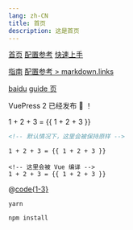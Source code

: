 ```yaml
---
lang: zh-CN
title: 首页
description: 这是首页
---
```


<!-- 相对路径 -->

[首页](../README.md)
[配置参考](./guide/start.md)
[快速上手](./getting-started.md)

<!-- 绝对路径 -->

[指南](/guide/start.md)
[配置参考 > markdown.links](/zh/reference/config.md#links)

<!-- URL -->

[baidu](https://www.baidu.com)
[guide 页](./guide/start.md)

VuePress 2 已经发布 :tada: ！

1 + 2 + 3 = {{ 1 + 2 + 3 }}

```md
<!-- 默认情况下，这里会被保持原样 -->

1 + 2 + 3 = {{ 1 + 2 + 3 }}
```

```md:no-v-pre
<!-- 这里会被 Vue 编译 -->
1 + 2 + 3 = {{ 1 + 2 + 3 }}
```

@[code{1-3}](./test/index.js)

<Badge text="演示" />

<CodeGroup>
  <CodeGroupItem title="YARN">

```bash:no-line-numbers
yarn
```

  </CodeGroupItem>

  <CodeGroupItem title="NPM" active>

```bash:no-line-numbers
npm install
```

  </CodeGroupItem>
</CodeGroup>
